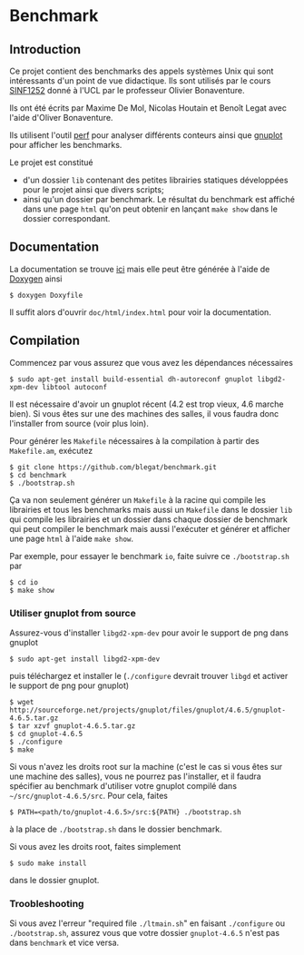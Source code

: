 # Benchmark

## Introduction
Ce projet contient des benchmarks des appels systèmes Unix qui sont
intéressants d'un point de vue didactique.
Ils sont utilisés par le cours [SINF1252](http://sinf1252.info.ucl.ac.be/)
donné à l'UCL par le professeur Olivier Bonaventure.

Ils ont été écrits par Maxime De Mol, Nicolas Houtain et Benoît Legat
avec l'aide d'Oliver Bonaventure.

Ils utilisent l'outil
[perf](https://perf.wiki.kernel.org/index.php/Main_Page)
pour analyser différents conteurs ainsi que
[gnuplot](http://www.gnuplot.info/)
pour afficher les benchmarks.

Le projet est constitué
* d'un dossier `lib` contenant des petites librairies
  statiques développées pour le projet ainsi que divers scripts;
* ainsi qu'un dossier par benchmark.
  Le résultat du benchmark est affiché dans une page `html`
  qu'on peut obtenir en lançant `make show` dans le dossier correspondant.

## Documentation
La documentation se trouve
[ici](http://blegat.github.io/benchmark/index.html)
mais elle peut être générée à l'aide de
[Doxygen](http://www.stack.nl/~dimitri/doxygen/)
ainsi

    $ doxygen Doxyfile
Il suffit alors d'ouvrir `doc/html/index.html` pour voir la documentation.

## Compilation
Commencez par vous assurez que vous avez les dépendances nécessaires

    $ sudo apt-get install build-essential dh-autoreconf gnuplot libgd2-xpm-dev libtool autoconf

Il est nécessaire d'avoir un gnuplot récent (4.2 est trop vieux, 4.6 marche bien).
Si vous êtes sur une des machines des salles, il vous faudra donc l'installer from source (voir plus loin).

Pour générer les `Makefile` nécessaires à la compilation à partir
des `Makefile.am`, exécutez

    $ git clone https://github.com/blegat/benchmark.git
    $ cd benchmark
    $ ./bootstrap.sh

Ça va non seulement générer un `Makefile` à la racine qui compile
les librairies et tous les benchmarks mais aussi un `Makefile` dans
le dossier `lib` qui compile les librairies et un dossier dans
chaque dossier de benchmark qui peut compiler le benchmark mais aussi
l'exécuter et générer et afficher une page `html` à l'aide `make show`.

Par exemple, pour essayer le benchmark `io`, faite suivre ce `./bootstrap.sh`
par

    $ cd io
    $ make show

### Utiliser gnuplot from source

Assurez-vous d'installer `libgd2-xpm-dev` pour avoir le support de png dans gnuplot

    $ sudo apt-get install libgd2-xpm-dev

puis téléchargez et installer le
(`./configure` devrait trouver `libgd` et activer le support de png pour gnuplot)

    $ wget http://sourceforge.net/projects/gnuplot/files/gnuplot/4.6.5/gnuplot-4.6.5.tar.gz
    $ tar xzvf gnuplot-4.6.5.tar.gz
    $ cd gnuplot-4.6.5
    $ ./configure
    $ make

Si vous n'avez les droits root sur la machine
(c'est le cas si vous êtes sur une machine des salles), vous ne pourrez pas l'installer,
et il faudra spécifier au benchmark d'utiliser votre gnuplot compilé dans `~/src/gnuplot-4.6.5/src`.
Pour cela, faites

    $ PATH=<path/to/gnuplot-4.6.5>/src:${PATH} ./bootstrap.sh

à la place de `./bootstrap.sh` dans le dossier benchmark.

Si vous avez les droits root, faites simplement

    $ sudo make install

dans le dossier gnuplot.


### Troobleshooting

Si vous avez l'erreur "required file `./ltmain.sh`" en faisant `./configure` ou `./bootstrap.sh`,
assurez vous que votre dossier `gnuplot-4.6.5` n'est pas dans `benchmark` et vice versa.
